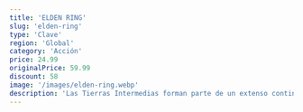```yaml
---
title: 'ELDEN RING'
slug: 'elden-ring'
type: 'Clave'
region: 'Global'
category: 'Acción'
price: 24.99
originalPrice: 59.99
discount: 58
image: '/images/elden-ring.webp'
description: 'Las Tierras Intermedias forman parte de un extenso continente donde magníficos campos abiertos y gigantescas mazmorras con diseños tridimensionales complejos se conectan. Mientras exploras, te espera la emoción de descubrir amenazas desconocidas y abrumadoras.El dominio del terreno y conocer sus secretos pueden ayudarte a superar enemigos y a derrotar jefes formidables, o a conducir a los jugadores invasores hasta trampas.'
---
```

